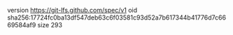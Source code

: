 version https://git-lfs.github.com/spec/v1
oid sha256:17724fc0ba13df547deb63c6f03581c93d52a7b617344b41776d7c6669584af9
size 293
